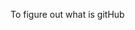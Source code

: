 To figure out what is gitHub
<html>
  <head>
    <title>Hello World<title/>
    <head/>
      <Body>
        <h4>My First GitHub Project<h4/>
        <body/>
  <html/>

